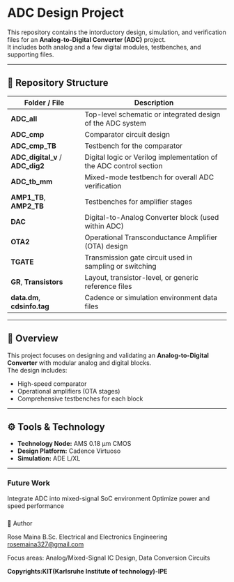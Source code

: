 # ADC Design Project

This repository contains the intorductory design, simulation, and verification files for an **Analog-to-Digital Converter (ADC)** project.  
It includes both analog and a few digital modules, testbenches, and supporting files.


---

## 📁 Repository Structure

| Folder / File | Description |
|----------------|-------------|
| **ADC_all** | Top-level schematic or integrated design of the ADC system |
| **ADC_cmp** | Comparator circuit design |
| **ADC_cmp_TB** | Testbench for the comparator |
| **ADC_digital_v** / **ADC_dig2** | Digital logic or Verilog implementation of the ADC control section |
| **ADC_tb_mm** | Mixed-mode testbench for overall ADC verification |
| **AMP1_TB**, **AMP2_TB** | Testbenches for amplifier stages |
| **DAC** | Digital-to-Analog Converter block (used within ADC) |
| **OTA2** | Operational Transconductance Amplifier (OTA) design |
| **TGATE** | Transmission gate circuit used in sampling or switching |
| **GR**, **Transistors** | Layout, transistor-level, or generic reference files |
| **data.dm**, **cdsinfo.tag** | Cadence or simulation environment data files |

---

## 🧠 Overview

This project focuses on designing and validating an **Analog-to-Digital Converter** with modular analog and digital blocks.  
The design includes:
- High-speed comparator
- Operational amplifiers (OTA stages)
- Comprehensive testbenches for each block

---

## ⚙️ Tools & Technology

- **Technology Node:** AMS 0.18 µm CMOS  
- **Design Platform:** Cadence Virtuoso  
- **Simulation:** ADE L/XL  

---
### Future Work


Integrate ADC into mixed-signal SoC environment
Optimize power and speed performance
###
👤 Author

Rose Maina
B.Sc. Electrical and Electronics Engineering
rosemaina327@gmail.com

Focus areas: Analog/Mixed-Signal IC Design, Data Conversion Circuits

**Copyrights:KIT(Karlsruhe Institute of technology)-IPE**

